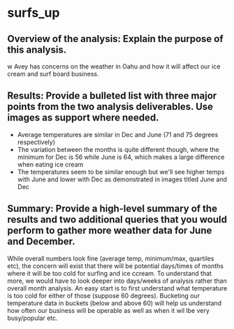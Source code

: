# surfs_up

## Overview of the analysis: Explain the purpose of this analysis.
w Avey has concerns on the weather in Oahu and how it will affect our ice cream and surf board business.

## Results: Provide a bulleted list with three major points from the two analysis deliverables. Use images as support where needed.
* Average temperatures are similar in Dec and June (71 and 75 degrees respectively)
* The variation between the months is quite different though, where the minimum for Dec is 56 while June is 64, which makes a large difference when eating ice cream
* The temperatures seem to be similar enough but we'll see higher temps with June and lower with Dec as demonstrated in images titled June and Dec

## Summary: Provide a high-level summary of the results and two additional queries that you would perform to gather more weather data for June and December.
While overall numbers look fine (average temp, minimum/max, quartiles etc), the concern will exist that there will be potential days/times of months where it will be too cold for surfing and ice ccream. To understand that more, we would have to look deeper into days/weeks of analysis rather than overall month analysis.
An easy start is to first understand what temperature is too cold for either of those (suppose 60 degrees). Bucketing our temperature data in buckets (below and above 60) will help us understand how often our business will be operable as well as when it wil lbe very busy/popular etc.
